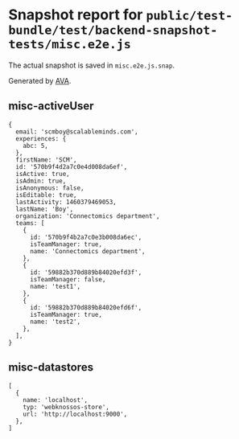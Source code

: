 # Snapshot report for `public/test-bundle/test/backend-snapshot-tests/misc.e2e.js`

The actual snapshot is saved in `misc.e2e.js.snap`.

Generated by [AVA](https://ava.li).

## misc-activeUser

    {
      email: 'scmboy@scalableminds.com',
      experiences: {
        abc: 5,
      },
      firstName: 'SCM',
      id: '570b9f4d2a7c0e4d008da6ef',
      isActive: true,
      isAdmin: true,
      isAnonymous: false,
      isEditable: true,
      lastActivity: 1460379469053,
      lastName: 'Boy',
      organization: 'Connectomics department',
      teams: [
        {
          id: '570b9f4b2a7c0e3b008da6ec',
          isTeamManager: true,
          name: 'Connectomics department',
        },
        {
          id: '59882b370d889b84020efd3f',
          isTeamManager: false,
          name: 'test1',
        },
        {
          id: '59882b370d889b84020efd6f',
          isTeamManager: true,
          name: 'test2',
        },
      ],
    }

## misc-datastores

    [
      {
        name: 'localhost',
        typ: 'webknossos-store',
        url: 'http://localhost:9000',
      },
    ]

